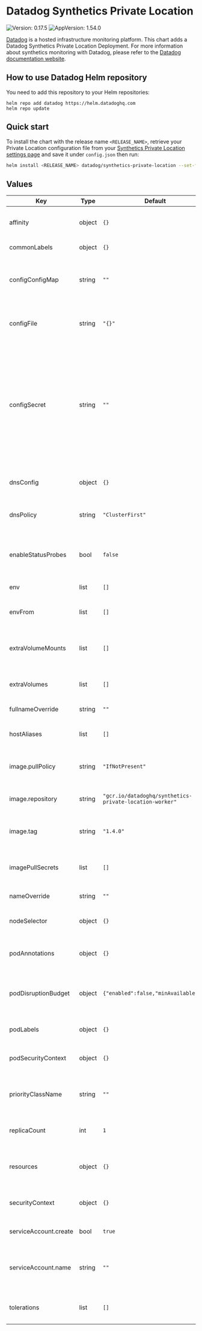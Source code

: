 # Datadog Synthetics Private Location

![Version: 0.17.5](https://img.shields.io/badge/Version-0.17.5-informational?style=flat-square) ![AppVersion: 1.54.0](https://img.shields.io/badge/AppVersion-1.54.0-informational?style=flat-square)

[Datadog](https://www.datadoghq.com/) is a hosted infrastructure monitoring platform. This chart adds a Datadog Synthetics Private Location Deployment. For more information about synthetics monitoring with Datadog, please refer to the [Datadog documentation website](https://docs.datadoghq.com/synthetics/private_locations/?tab=helmchart).

## How to use Datadog Helm repository

You need to add this repository to your Helm repositories:

```
helm repo add datadog https://helm.datadoghq.com
helm repo update
```

## Quick start

To install the chart with the release name `<RELEASE_NAME>`, retrieve your Private Location configuration file from your [Synthetics Private Location settings page](https://app.datadoghq.com/synthetics/settings/private-locations/) and save it under `config.json` then run:

```bash
helm install <RELEASE_NAME> datadog/synthetics-private-location --set-file configFile=config.json
```

## Values

| Key | Type | Default | Description |
|-----|------|---------|-------------|
| affinity | object | `{}` | Allows to specify affinity for Datadog Synthetics Private Location PODs |
| commonLabels | object | `{}` | Labels to apply to all resources |
| configConfigMap | string | `""` | Config Map that stores the configuration of the private location worker for the deployment |
| configFile | string | `"{}"` | JSON string containing the configuration of the private location worker |
| configSecret | string | `""` | Name of the secret that stores the configuration of the private location worker for the deployment. Use it only if you want to manage the secret outside of the Helm chart as using `configFile` will create a secret. The `data` inside the secret needs to have the key `synthetics-check-runner.json`. |
| dnsConfig | object | `{}` | DNS Config to set to the Datadog Synthetics Private Location PODs |
| dnsPolicy | string | `"ClusterFirst"` | DNS Policy to set to the Datadog Synthetics Private Location PODs |
| enableStatusProbes | bool | `false` | Enable both liveness and readiness probes (minimal private location image version required: 1.12.0) |
| env | list | `[]` | Set environment variables |
| envFrom | list | `[]` | Set environment variables from configMaps and/or secrets |
| extraVolumeMounts | list | `[]` | Optionally specify extra list of additional volumeMounts for container |
| extraVolumes | list | `[]` | Optionally specify extra list of additional volumes to mount into the pod |
| fullnameOverride | string | `""` | Override the full qualified app name |
| hostAliases | list | `[]` | Add entries to Datadog Synthetics Private Location PODs' /etc/hosts |
| image.pullPolicy | string | `"IfNotPresent"` | Define the pullPolicy for Datadog Synthetics Private Location image |
| image.repository | string | `"gcr.io/datadoghq/synthetics-private-location-worker"` | Repository to use for Datadog Synthetics Private Location image |
| image.tag | string | `"1.4.0"` | Define the Datadog Synthetics Private Location version to use |
| imagePullSecrets | list | `[]` | Datadog Synthetics Private Location repository pullSecret (ex: specify docker registry credentials) |
| nameOverride | string | `""` | Override name of app |
| nodeSelector | object | `{}` | Allows to schedule Datadog Synthetics Private Location on specific nodes |
| podAnnotations | object | `{}` | Annotations to set to Datadog Synthetics Private Location PODs |
| podDisruptionBudget | object | `{"enabled":false,"minAvailable":1}` | Allows to create and configure PodDisruptionBudget for Datadog Synthetics Private Location deployment |
| podLabels | object | `{}` | Labels to be placed on pods managed by the deployment |
| podSecurityContext | object | `{}` | Security context to set to Datadog Synthetics Private Location PODs |
| priorityClassName | string | `""` | Allows to specify PriorityClass for Datadog Synthetics Private Location PODs |
| replicaCount | int | `1` | Number of instances of Datadog Synthetics Private Location |
| resources | object | `{}` | Set resources requests/limits for Datadog Synthetics Private Location PODs |
| securityContext | object | `{}` | Security context to set to the Datadog Synthetics Private Location container |
| serviceAccount.create | bool | `true` | Specifies whether a service account should be created |
| serviceAccount.name | string | `""` | The name of the service account to use. If not set name is generated using the fullname template |
| tolerations | list | `[]` | Allows to schedule Datadog Synthetics Private Location on tainted nodes |
